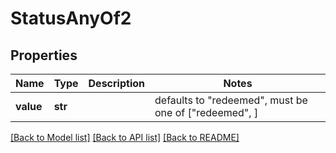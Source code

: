# StatusAnyOf2


## Properties
Name | Type | Description | Notes
------------ | ------------- | ------------- | -------------
**value** | **str** |  | defaults to "redeemed",  must be one of ["redeemed", ]

[[Back to Model list]](../README.md#documentation-for-models) [[Back to API list]](../README.md#documentation-for-api-endpoints) [[Back to README]](../README.md)


